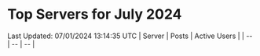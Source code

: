 # Top Servers for July 2024
Last Updated: 07/01/2024 13:14:35 UTC
| Server | Posts | Active Users |
| -- | -- | -- |
